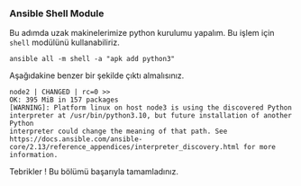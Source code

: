### Ansible Shell Module

Bu adımda uzak makinelerimize python kurulumu yapalım. Bu işlem için `shell` modülünü kullanabiliriz.

````
ansible all -m shell -a "apk add python3"
````

Aşağıdakine benzer bir şekilde çıktı almalısınız.

````
node2 | CHANGED | rc=0 >>
OK: 395 MiB in 157 packages
[WARNING]: Platform linux on host node3 is using the discovered Python
interpreter at /usr/bin/python3.10, but future installation of another Python
interpreter could change the meaning of that path. See
https://docs.ansible.com/ansible-
core/2.13/reference_appendices/interpreter_discovery.html for more information.
````
Tebrikler ! 
Bu bölümü başarıyla tamamladınız.
